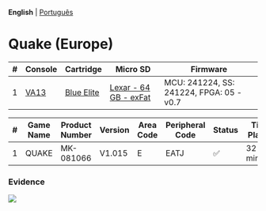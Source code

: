 **English** | [Português](pt-br.md)

# Quake (Europe)

| #   | Console                                             | Cartridge                                                                             | Micro SD                                                                        | Firmware                                 |
| --- | --------------------------------------------------- | ------------------------------------------------------------------------------------- | ------------------------------------------------------------------------------- | ---------------------------------------- |
| 1   | [VA13](../../../../../Info/Consoles/VA13/README.md) | [Blue Elite](../../../../../Info/Cartridges/GuangzhouSanStarOnlineShop/1.6/README.md) | [Lexar - 64 GB - exFat](../../../../../Info/SdCards/Lexar/64GB/exfat/README.md) | MCU: 241224, SS: 241224, FPGA: 05 - v0.7 |

| #   | Game Name | Product Number | Version | Area Code | Peripheral Code | Status             | Time Played |
| --- | --------- | -------------- | ------- | --------- | --------------- | ------------------ | ----------- |
| 1   | QUAKE     | MK-081066      | V1.015  | E         | EATJ            | :white_check_mark: | 32 minutes  |

### Evidence

[![](https://img.youtube.com/vi/CqcxlSQEkxc/0.jpg)](https://www.youtube.com/watch?v=CqcxlSQEkxc)
